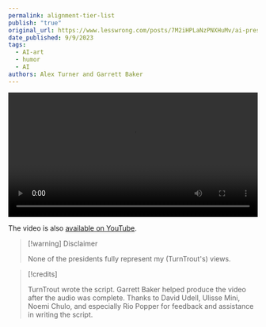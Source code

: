 ```yaml
---
permalink: alignment-tier-list
publish: "true"
original_url: https://www.lesswrong.com/posts/7M2iHPLaNzPNXHuMv/ai-presidents-discuss-ai-alignment-agendas
date_published: 9/9/2023
tags:
  - AI-art
  - humor
  - AI
authors: Alex Turner and Garrett Baker
---
```


<video controls width="100%">
  <source src="https://turntrout.com/US%20presidents%20rate%20AI%20alignment%20agendas.mp4" type="video/mp4" />
</video>

The video is also [available on YouTube](https://www.youtube.com/watch?v=02kbWY5mahQ).

> [!warning] Disclaimer
>
> None of the presidents fully represent my (TurnTrout's) views.

> [!credits]
>
> TurnTrout wrote the script. Garrett Baker helped produce the video after the audio was complete. Thanks to David Udell, Ulisse Mini, Noemi Chulo, and especially Rio Popper for feedback and assistance in writing the script.
